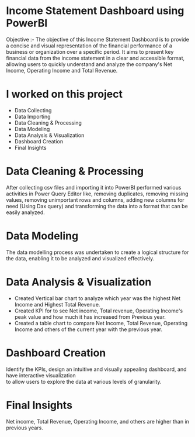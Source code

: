 # Income Statement Dashboard using PowerBI
Objective :- The objective of this Income Statement Dashboard is to provide a concise and visual representation of the financial performance of a business or organization over a specific period. It aims to present key financial data from the income statement in a clear and accessible format, allowing users to quickly understand and analyze the company's Net Income, Operating Income and Total Revenue. 

# I worked on this project 
* Data Collecting
* Data Importing
* Data Cleaning & Processing
* Data Modeling
* Data Analysis & Visualization
* Dashboard Creation
* Final Insights

# Data Cleaning & Processing
After collecting csv files and importing it into PowerBI performed various activities in Power Query Editor like, removing duplicates, removing missing values, removing unimportant rows and columns, adding new columns for need (Using Dax query) and transforming the data into a format that can be easily analyzed.

# Data Modeling 
The data modelling process was undertaken to create a logical structure for the data, enabling it to be analyzed and visualized effectively.

# Data Analysis & Visualization 
* Created Vertical bar chart to analyze which year was the highest Net Income and Highest Total Revenue.
* Created KPI for to see Net income, Total revenue, Operating Income's peak value and how much it has increased from Previous year.
* Created a table chart to compare Net Income, Total Revenue, Operating Income and others of the current year with the previous year.

# Dashboard Creation
Identify the KPIs, design an intuitive and visually appealing dashboard, and have interactive visualization  
to allow users to explore the data at various levels of granularity.

# Final Insights 
Net income, Total Revenue, Operating Income, and others are higher than in previous years.

 




  

